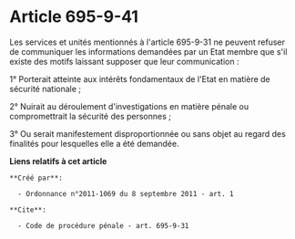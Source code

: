 # Article 695-9-41

Les services et unités mentionnés à l'article 695-9-31 ne peuvent refuser de communiquer les informations demandées par un
Etat membre que s'il existe des motifs laissant supposer que leur communication : 

1° Porterait atteinte aux intérêts fondamentaux de l'Etat en matière de sécurité nationale ; 

2° Nuirait au déroulement d'investigations en matière pénale ou compromettrait la sécurité des personnes ; 

3° Ou serait manifestement disproportionnée ou sans objet au regard des finalités pour lesquelles elle a été demandée.

**Liens relatifs à cet article**

	**Créé par**:

	  - Ordonnance n°2011-1069 du 8 septembre 2011 - art. 1

	**Cite**:

	  - Code de procédure pénale - art. 695-9-31
